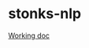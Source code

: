 # stonks-nlp

[Working doc](https://docs.google.com/document/d/1gxtnKA8kYnErLlQG9D1arkF0PyiTmxI0CQyOZFLH4Tw/edit?ts=5f38399a)